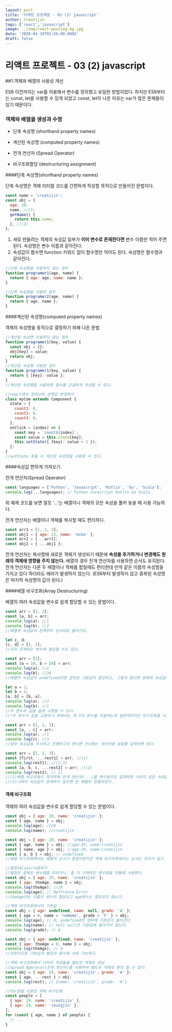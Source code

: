 ```yaml
---
layout: post
title: '리액트 프로젝트 - 03 (2) javascript'
author: Creatijin
tags: ['react','javascript']
image: ../img/react-posting-bg.jpg
date: '2020-04-19T01:56:00.000Z'
draft: false
---
```


# 리액트 프로젝트 - 03 (2) javascript

##1.객체와 배열의 사용성 개선

ES6 이전까지는 var를 이용해서 변수를 정의했고 유일한 방법이었다. 하지만 ES6부터는 const, let을 사용할 수 있게 되었고 const, let이 나온 이유는 var가 많은 문제들이 있기 때문이다.

### 객체와 배열을 생성과 수정

- 단축 속성명 (shorthand property names)

- 계산된 속성명 (computed property names)

- 전개 연산자 (Spread Operator)

- 비구조화할당 (destructuring assignment)

####단축 속성명(shorthand property names)

단축 속성명은 객체 리터럴 코드를 간편하게 작성할 목적으로 만들어진 문법이다.

```javascript
const name = 'creatijin';
const obj = {
  age: 29,
  name, //(1)
  getName() {
    return this.name;
  }, //(2)
};
```

1. 새로 만들려는 객체의 속성값 일부가 **이미 변수로 존재한다면** 변수 이름만 적어 주면 된다. 속성명은 변수 이름과 같아진다.
2. 속성값이 함수면 function 키워드 없이 함수명만 적어도 된다. 속성명은 함수명과 같아진다.

```javascript
//단축 속성명을 사용하지 않는 경우
function programer1(age, name) {
  return { age: age, name: name };
}

//단축 속성명을 사용한 경우
function programer2(age, name) {
  return { age, name };
}
```

####계산된 속성명(computed property names)

객체의 속성명을 동적으로 결정하기 위해 나온 문법

```javascript
//계산된 속성명 사용하지 않는 경우
function programer1(key, value) {
  const obj = {};
  obj[key] = value;
  return obj;
}
//계산된 속성명 사용한 경우
function programer1(key, value) {
  return { [key]: value };
}
//계산된 속성명을 사용하면 함수를 간결하게 작성할 수 있다.

//react에서 컴포넌트 상탯값 변경하기
class myCom extends Component {
  state = {
    count1: 0,
    count2: 0,
    count3: 0,
  };
  onClick = (index) => {
    const key = `count${index}`;
    const value = this.state[key];
    this.setState({ [key]: value + 1 });
  };
}
//setState 호출 시 계산된 속성명을 사용할 수 있다.
```

####속성값 편하게 가져오기

전개 연산자(Spread Operator)

```javascript
const languages = ['Python', 'Javascript', 'Kotlin', 'Go', 'Scala'];
console.log(...languages); // Python Javascript Kotlin Go Scala
```

위 예제 코드를 보면 알듯 '...'는 배열이나 객체의 모든 속성을 풀어 놓을 때 사용 가능하다.

전개 연산자는 배열이나 객체를 복사할 때도 편리하다.

```javascript
const arr1 = [1, 2, 3];
const obj1 = { age: 23, name: 'mike' };
const arr2 = [...arr1];
const obj2 = { ...obj1 };
```

전개 연산자는 복사할때 새로운 객체가 생성되기 때문에 **속성을 추가하거나 변경해도 원래의 객체에 영향을 주지 않는다.** 배열의 경우 전개 연산자를 사용하면 순서도 유지된다. 전개 연산자는 다른 두 배열이나 객체를 합칠때도 편리한데 만약 같은 이름의 속성명을 가지고 있다 하더라도 에러가 발생하지 않는다. (ES6부터 발생하지 않고 중복된 속성명은 마지막 속성명의 값이 된다.)

####배열 비구조화(Array Destructuring)

배열의 여러 속성값을 변수로 쉽게 할당할 수 있는 문법이다.

```javascript
const arr = [1, 2];
const [a, b] = arr;
console.log(a); //1
console.log(b); //2
//배열의 속성값이 왼쪽부터 순서대로 들어간다.

let c, d;
[c, d] = [1, 2];
//이미 존재하는 변수에 할당할 수도 있다.

const arr = [1];
const [a = 10, b = 20] = arr;
console.log(a); //1
console.log(b); //20
//배열의 속성값이 undefined라면 정의된 기본값이 할당되고, 그렇지 않다면 원래의 속성값이 할당된다.

let a = 1;
let b = 2;
[a, b] = [b, a];
console.log(a); //2
console.log(b); //1
//두 변수의 값을 쉽게 교환할 수 있다.
//*두 변수가 값을 교환하기 위해서는 제 3의 변수를 이용하는게 일반적이지만 비구조화를 사용하면 짧은 코드로 구현할 수 있다.

const arr = [1, 2, 3];
const [a, , c] = arr;
console.log(a); //1
console.log(c); //3
//일부 속성값을 무시하고 진행하고자 한다면 건너뛰는 개수만큼 쉼표를 입력하면 된다.

const arr = [1, 2, 3];
const [first, ...rest1] = arr; //(1)
console.log(rest1); //[2,3]
const [a, b, c, ...rest2] = arr; //(2)
console.log(rest2); // []
//(1)배열 비구조화시 마지막에 전개 연산자(...)를 변수명으로 입력하면 나머지 모든 속성값이 새로운 배열로 만들어진다.
//(2)나머지 속성값이 존재하지 않으면 빈 배열이 만들어진다.
```

#### 객체 비구조화

객체의 여러 속성값을 변수로 쉽게 할당할 수 있는 문법이다.

```javascript
const obj = { age: 29, name: 'creatijin' };
const { age, name } = obj;
console.log(age); //29
console.log(name); //creatijin

const obj = { age: 29, name: 'creatijin' };
const { age, name } = obj; //age:29, name:creatijin
const { name, age } = obj; //age:29, name:creatijin
const { a, b } = obj; // undefined
//배열 비구조화에서는 배열의 순서가 중점이였지만 객체 비구조화에서는 순서는 의미가 없고 기존의 속성명을 그대로 사영해야 한다는 점이 있다.

//별칭(Alias)사용하기
//별칭은 중복된 변수명을 피하거나, 좀 더 구체적인 변수명을 만들때 사용한다
const obj = { age: 29, name: 'creatijin' };
const { age: theAge, name } = obj;
console.log(theAge); //29
console.log(age); // Reffrence Error
//theAge라는 이름의 변수만 할당되고 age변수는 할당되지 않는다.

//객체 비구조화에서의 기본값
const obj = { age: undefined, name: null, grade: 'A' };
const { age = 0, name = 'noName', grade = 'F' } = obj;
console.log(age); // 0; undefined인 경우에 기본값이 들어간다.
console.log(name); // null null은 기본값에 들어가지 않는다.
console.log(grade); // A

const obj = { age: undefined, name: 'creatijin' };
const { age: theAge = 0, name } = obj;
console.log(theAge); // 0
//이런식으로 기본값과 별칭과 동시에 사용 가능하다.

//객체 비구조화에서 나머지 속성들을 별도의 객체로 생성
//Spread Operator(전개 연산자)를 사용하여 별도의 객체로 분리 할 수 있다.
const obj = { age: 29, name: 'creatijin', grade: 'A' };
const { age, ...rest } = obj;
console.log(rest); // {name: 'creatijin', grade: 'A'}

//for문을 이용한 객체 비구조화
const people = [
  { age: 29, name: 'creatijin' },
  { age: 29, name: 'seungjin' },
];
for (const { age, name } of people) {
  // ...
}
```
